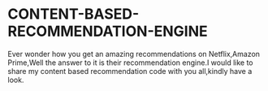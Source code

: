 # CONTENT-BASED-RECOMMENDATION-ENGINE

Ever wonder how you get an amazing recommendations on Netflix,Amazon Prime,Well the answer to it is their recommendation engine.I would like to share my content based recommendation code with you all,kindly have a look.
